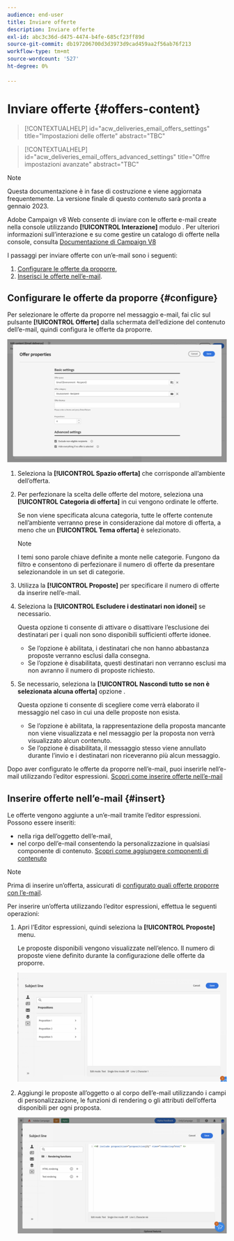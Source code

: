 ```yaml
---
audience: end-user
title: Inviare offerte
description: Inviare offerte
exl-id: abc3c36d-d475-4474-b4fe-685cf23ff89d
source-git-commit: db197206700d3d3973d9cad459aa2f56ab76f213
workflow-type: tm+mt
source-wordcount: '527'
ht-degree: 0%

---
```


# Inviare offerte {#offers-content}

>[!CONTEXTUALHELP]
>id="acw_deliveries_email_offers_settings"
>title="Impostazioni delle offerte"
>abstract="TBC"

>[!CONTEXTUALHELP]
>id="acw_deliveries_email_offers_advanced_settings"
>title="Offre impostazioni avanzate"
>abstract="TBC"

>[!NOTE]
>
>Questa documentazione è in fase di costruzione e viene aggiornata frequentemente. La versione finale di questo contenuto sarà pronta a gennaio 2023.

Adobe Campaign v8 Web consente di inviare con le offerte e-mail create nella console utilizzando **[!UICONTROL Interazione]** modulo . Per ulteriori informazioni sull’interazione e su come gestire un catalogo di offerte nella console, consulta [Documentazione di Campaign V8](https://experienceleague.adobe.com/docs/campaign/campaign-v8/offers/interaction.html)

I passaggi per inviare offerte con un’e-mail sono i seguenti:

1. [Configurare le offerte da proporre](#configure),
1. [Inserisci le offerte nell’e-mail](#insert).

## Configurare le offerte da proporre {#configure}

Per selezionare le offerte da proporre nel messaggio e-mail, fai clic sul pulsante **[!UICONTROL Offerte]** dalla schermata dell’edizione del contenuto dell’e-mail, quindi configura le offerte da proporre.

![](assets/create-content-offers.png)

1. Seleziona la **[!UICONTROL Spazio offerta]** che corrisponde all’ambiente dell’offerta.

1. Per perfezionare la scelta delle offerte del motore, seleziona una **[!UICONTROL Categoria di offerta]** in cui vengono ordinate le offerte.

   Se non viene specificata alcuna categoria, tutte le offerte contenute nell’ambiente verranno prese in considerazione dal motore di offerta, a meno che un **[!UICONTROL Tema offerta]** è selezionato.

   >[!NOTE]
   >
   >I temi sono parole chiave definite a monte nelle categorie. Fungono da filtro e consentono di perfezionare il numero di offerte da presentare selezionandole in un set di categorie.

1. Utilizza la **[!UICONTROL Proposte]** per specificare il numero di offerte da inserire nell’e-mail.

1. Seleziona la **[!UICONTROL Escludere i destinatari non idonei]** se necessario.

   Questa opzione ti consente di attivare o disattivare l’esclusione dei destinatari per i quali non sono disponibili sufficienti offerte idonee.

   * Se l’opzione è abilitata, i destinatari che non hanno abbastanza proposte verranno esclusi dalla consegna.
   * Se l’opzione è disabilitata, questi destinatari non verranno esclusi ma non avranno il numero di proposte richiesto.

1. Se necessario, seleziona la **[!UICONTROL Nascondi tutto se non è selezionata alcuna offerta]** opzione .

   Questa opzione ti consente di scegliere come verrà elaborato il messaggio nel caso in cui una delle proposte non esista.

   * Se l’opzione è abilitata, la rappresentazione della proposta mancante non viene visualizzata e nel messaggio per la proposta non verrà visualizzato alcun contenuto.
   * Se l’opzione è disabilitata, il messaggio stesso viene annullato durante l’invio e i destinatari non riceveranno più alcun messaggio.

Dopo aver configurato le offerte da proporre nell’e-mail, puoi inserirle nell’e-mail utilizzando l’editor espressioni. [Scopri come inserire offerte nell’e-mail](#insert)

## Inserire offerte nell’e-mail {#insert}

Le offerte vengono aggiunte a un’e-mail tramite l’editor espressioni. Possono essere inseriti:

* nella riga dell’oggetto dell’e-mail,
* nel corpo dell’e-mail consentendo la personalizzazione in qualsiasi componente di contenuto. [Scopri come aggiungere componenti di contenuto](content-components.md)

>[!NOTE]
>
>Prima di inserire un’offerta, assicurati di [configurato quali offerte proporre con l’e-mail](#configure).

Per inserire un’offerta utilizzando l’editor espressioni, effettua le seguenti operazioni:

1. Apri l’Editor espressioni, quindi seleziona la **[!UICONTROL Proposte]** menu.

   Le proposte disponibili vengono visualizzate nell’elenco. Il numero di proposte viene definito durante la configurazione delle offerte da proporre.

   ![](assets/offer-insertion.png)

1. Aggiungi le proposte all’oggetto o al corpo dell’e-mail utilizzando i campi di personalizzazione, le funzioni di rendering o gli attributi dell’offerta disponibili per ogni proposta.

   ![](assets/offer-inserted.png)
